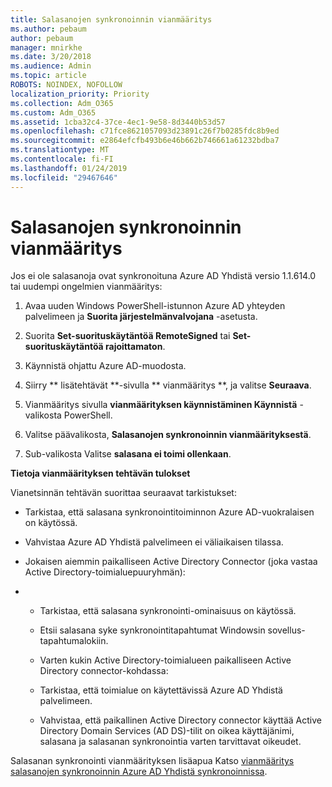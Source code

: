 ```yaml
---
title: Salasanojen synkronoinnin vianmääritys
ms.author: pebaum
author: pebaum
manager: mnirkhe
ms.date: 3/20/2018
ms.audience: Admin
ms.topic: article
ROBOTS: NOINDEX, NOFOLLOW
localization_priority: Priority
ms.collection: Adm_O365
ms.custom: Adm_O365
ms.assetid: 1cba32c4-37ce-4ec1-9e58-8d3440b53d57
ms.openlocfilehash: c71fce8621057093d23891c26f7b0285fdc8b9ed
ms.sourcegitcommit: e2864efcfb493b6e46b662b746661a61232bdba7
ms.translationtype: MT
ms.contentlocale: fi-FI
ms.lasthandoff: 01/24/2019
ms.locfileid: "29467646"
---
```

# <a name="troubleshoot-password-synchronization"></a>Salasanojen synkronoinnin vianmääritys

Jos ei ole salasanoja ovat synkronoituna Azure AD Yhdistä versio 1.1.614.0 tai uudempi ongelmien vianmääritys:
  
1. Avaa uuden Windows PowerShell-istunnon Azure AD yhteyden palvelimeen ja **Suorita järjestelmänvalvojana** -asetusta. 
    
2. Suorita **Set-suorituskäytäntöä RemoteSigned** tai **Set-suorituskäytäntöä rajoittamaton**. 
    
3. Käynnistä ohjattu Azure AD-muodosta.
    
4. Siirry ** lisätehtävät **-sivulla ** vianmääritys **, ja valitse **Seuraava**. 
    
5. Vianmääritys sivulla **vianmäärityksen käynnistäminen Käynnistä** -valikosta PowerShell. 
    
6. Valitse päävalikosta, **Salasanojen synkronoinnin vianmäärityksestä**. 
    
7. Sub-valikosta Valitse **salasana ei toimi ollenkaan**. 
    
 **Tietoja vianmäärityksen tehtävän tulokset**
  
Vianetsinnän tehtävän suorittaa seuraavat tarkistukset:
  
- Tarkistaa, että salasana synkronointitoiminnon Azure AD-vuokralaisen on käytössä.
    
- Vahvistaa Azure AD Yhdistä palvelimeen ei väliaikaisen tilassa.
    
- Jokaisen aiemmin paikalliseen Active Directory Connector (joka vastaa Active Directory-toimialuepuuryhmän):
    
- 
  - Tarkistaa, että salasana synkronointi-ominaisuus on käytössä.
    
  - Etsii salasana syke synkronointitapahtumat Windowsin sovellus-tapahtumalokiin.
    
  - Varten kukin Active Directory-toimialueen paikalliseen Active Directory connector-kohdassa:
    
  - Tarkistaa, että toimialue on käytettävissä Azure AD Yhdistä palvelimeen.
    
  - Vahvistaa, että paikallinen Active Directory connector käyttää Active Directory Domain Services (AD DS)-tilit on oikea käyttäjänimi, salasana ja salasanan synkronointia varten tarvittavat oikeudet.
    
Salasanan synkronointi vianmäärityksen lisäapua Katso [vianmääritys salasanojen synkronoinnin Azure AD Yhdistä synkronoinnissa](https://docs.microsoft.com/en-us/azure/active-directory/connect/active-directory-aadconnectsync-troubleshoot-password-synchronization).
  

